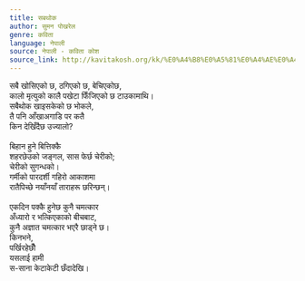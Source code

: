 ```yaml
---
title: सबथोक
author: सुमन पोखरेल
genre: कविता
language: नेपाली
source: नेपाली - कविता कोश
source_link: http://kavitakosh.org/kk/%E0%A4%B8%E0%A5%81%E0%A4%AE%E0%A4%A8_%E0%A4%AA%E0%A5%8B%E0%A4%96%E0%A4%B0%E0%A5%87%E0%A4%B2
---
```


सबै खोसिएको छ, ठगिएको छ, बेचिएकोछ,  
कालो मृत्युको कालै पखेटा फिँजिएको छ टाउकामाथि।  
सबैथोक खाइसकेको छ भोकले,  
तै पनि आँखाअगाडि पर कतै  
किन देखिँदैछ उज्यालो?  
   
बिहान हुने बित्तिक्कै  
शहरछेउको जङ्गल, सास फेर्छ चेरीको;  
चेरीको सुगन्धको।  
गर्मीको पारदर्शी गहिरो आकाशमा  
रातैपिच्छे नयाँनयाँ ताराहरू छरिन्छन्‌।  
   
एकदिन पक्कै हुनेछ कुनै चमत्कार  
अँध्यारो र भत्किएकाको बीचबाट,  
कुनै अज्ञात चमत्कार भएरै छाड्ने छ।  
किनभने,  
पर्खिरहेछौँ  
यसलाई हामी  
स-साना केटाकेटी छँदादेखि।
